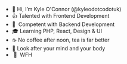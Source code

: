 - 👋 Hi, I’m Kyle O'Connor (@kyleodotcodotuk)
- 👍 Talented with Frontend Development
- 🤞&nbsp; Competent with Backend Development
- 🎓 Learning PHP, React, Design & UI
- ☕ No coffee after noon, tea is far better
- 🧠 Look after your mind and your body
- &nbsp;📍&nbsp; WFH
